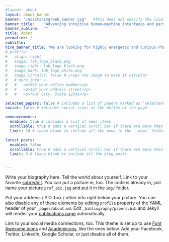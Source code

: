 ```yaml
---
#layout: about
layout: about_banner
banner: "/assets/img/web_banner.jpg"   #this does not specify the lcoation of top banner, the lcoation need to be set in _custom this just can not be empty.
banner_title:    "Advancing intuitive human–machine interfaces and personalized robotic interventions through interdisciplinary innovation"
banner_subline:  ""
title: About
permalink: /
subtitle:
hire_banner_title: "We are looking for highly energetic and curious PhD students with a background in Robotics, Computer Science, Mechatronics and Control Engineering (zhenhong.li@manchester.ac.uk)"
# profile:
#   align: right
#   image: lab_logo_black.png
#   image_light: lab_logo_black.png
#   image_dark: lab_logo_white.png
#   image_circular: false # crops the image to make it circular
#   # more_info: >
#   #   <p>555 your office number</p>
#   #   <p>123 your address street</p>
#   #   <p>Your City, State 12345</p>

selected_papers: false # includes a list of papers marked as "selected={true}"
social: false # includes social icons at the bottom of the page

announcements:
  enabled: true # includes a list of news items
  scrollable: true # adds a vertical scroll bar if there are more than 3 news items
  limit: 10 # leave blank to include all the news in the `_news` folder

latest_posts:
  enabled: false
  scrollable: true # adds a vertical scroll bar if there are more than 3 new posts items
  limit: 3 # leave blank to include all the blog posts


---
```





Write your biography here. Tell the world about yourself. Link to your favorite [subreddit](http://reddit.com). You can put a picture in, too. The code is already in, just name your picture `prof_pic.jpg` and put it in the `img/` folder.

Put your address / P.O. box / other info right below your picture. You can also disable any of these elements by editing `profile` property of the YAML header of your `_pages/about.md`. Edit `_bibliography/papers.bib` and Jekyll will render your [publications page](/al-folio/publications/) automatically.

Link to your social media connections, too. This theme is set up to use [Font Awesome icons](https://fontawesome.com/) and [Academicons](https://jpswalsh.github.io/academicons/), like the ones below. Add your Facebook, Twitter, LinkedIn, Google Scholar, or just disable all of them.

